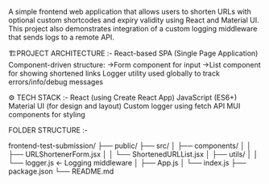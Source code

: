 A simple frontend web application that allows users to shorten URLs with optional custom shortcodes and expiry validity using React and Material UI. This project also demonstrates integration of a custom logging middleware that sends logs to a remote API.

🏗️PROJECT ARCHITECTURE :-
React-based SPA (Single Page Application)
Component-driven structure:
    ->Form component for input
    ->List component for showing shortened links
Logger utility used globally to track errors/info/debug messages

⚙️ TECH STACK :-
React (using Create React App)
JavaScript (ES6+)
Material UI (for design and layout)
Custom logger using fetch API
MUI components for styling

FOLDER STRUCTURE :-

frontend-test-submission/
├── public/
├── src/
│   ├── components/
│   │   ├── URLShortenerForm.jsx
│   │   └── ShortenedURLList.jsx
│   ├── utils/
│   │   └── logger.js     ← Logging middleware
│   ├── App.js
│   └── index.js
├── package.json
└── README.md
